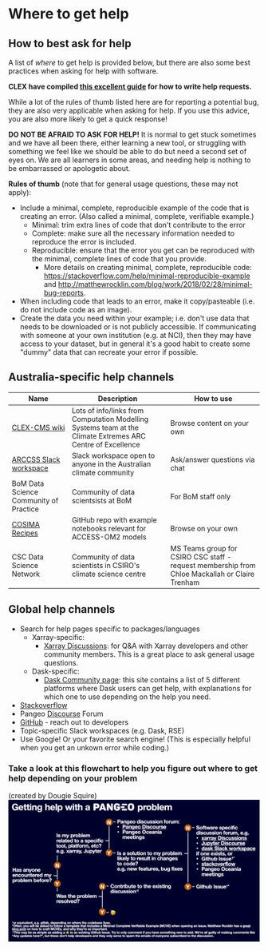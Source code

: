 # Where to get help

## How to best ask for help

A list of *where* to get help is provided below, but there are also some best practices when asking for help with software. 

**CLEX have compiled [this excellent guide](http://climate-cms.wikis.unsw.edu.au/Getting_Help) for how to write help requests.**

While a lot of the rules of thumb listed here are for reporting a potential bug, they are also very applicable when asking for help. If you use this advice, you are also more likely to get a quick response! 

**DO NOT BE AFRAID TO ASK FOR HELP!** It is normal to get stuck sometimes and we have all been there, either learning a new tool, or struggling with something we feel like we should be able to do but need a second set of eyes on. We are all learners in some areas, and needing help is nothing to be embarrassed or apologetic about.

**Rules of thumb** (note that for general usage questions, these may not apply):

- Include a minimal, complete, reproducible example of the code that is creating an error. (Also called a minimal, complete, verifiable example.)
    - Minimal: trim extra lines of code that don't contribute to the error
    - Complete: make sure all the necessary information needed to reproduce the error is included.
    - Reproducible: ensure that the error you get can be reproduced with the minimal, complete lines of code that you provide.
        - More details on creating minimal, complete, reproducible code: https://stackoverflow.com/help/minimal-reproducible-example and http://matthewrocklin.com/blog/work/2018/02/28/minimal-bug-reports.
- When including code that leads to an error, make it copy/pasteable (i.e. do not include code as an image).
- Create the data you need within your example; i.e. don't use data that needs to be downloaded or is not publicly accessible. If communicating with someone at your own institution (e.g. at NCI), then they may have access to your dataset, but in general it's a good habit to create some "dummy" data that can recreate your error if possible.

## Australia-specific help channels
| Name | Description | How to use |
|------|-------------|------|
|[CLEX-CMS wiki](http://climate-cms.wikis.unsw.edu.au/Home) | Lots of info/links from Computation Modelling Systems team at the Climate Extremes ARC Centre of Excellence | Browse content on your own |
| [ARCCSS Slack workspace](arccss.slack.com) | Slack workspace open to anyone in the Australian climate community | Ask/answer questions via chat |
| BoM Data Science Community of Practice | Community of data scientsists at BoM | For BoM staff only |
| [COSIMA Recipes](https://github.com/COSIMA/cosima-recipes) | GitHub repo with example notebooks relevant for ACCESS-OM2 models | Browse on your own |
| CSC Data Science Network | Community of data scientists in CSIRO's climate science centre | MS Teams group for CSIRO CSC staff - request membership from Chloe Mackallah or Claire Trenham |

## Global help channels
- Search for help pages specific to packages/languages
    - Xarray-specific: 
        - [Xarray Discussions](https://github.com/pydata/xarray/discussions): for Q&A with Xarray developers and other community members. This is a great place to ask general usage questions.
    - Dask-specific:
        - [Dask Community page](https://docs.dask.org/en/stable/support.html): this site contains a list of 5 different platforms where Dask users can get help, with explanations for which one to use depending on the help you need.
- [Stackoverflow](https://stackoverflow.com)
- Pangeo [Discourse](https://discourse.pangeo.io/) Forum
- [GitHub](https://github.com) - reach out to developers
- Topic-specific Slack workspaces (e.g. Dask, RSE)
- Use Google! Or your favorite search engine! (This is especially helpful when you get an unkown error while coding.)

### Take a look at this flowchart to help you figure out where to get help depending on your problem 
(created by Dougie Squire)
![Help Flowchart](images/help_flowchart.png)